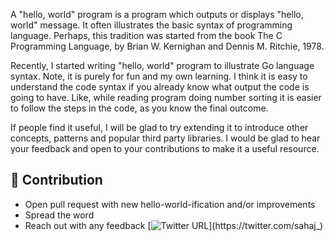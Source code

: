 

A "hello, world" program is a program which outputs or displays "hello, world" message. It often illustrates the basic syntax of programming language. Perhaps, this tradition was started from the book The C Programming Language, by Brian W. Kernighan and Dennis M. Ritchie, 1978.

Recently, I started writing "hello, world" program to illustrate Go language syntax. Note, it is purely for fun and my own learning. I think it is  easy to understand the code syntax if you already know what output the code is going to have. Like, while reading program doing  number sorting it is easier to follow the steps in the code, as you know the final outcome.

If people find it useful, I will be glad to try extending it to introduce other concepts, patterns and popular third party libraries. I would be glad to hear your feedback and open to your contributions to make it a useful resource.

## 🙌 Contribution

- Open pull request with new hello-world-ification and/or improvements
- Spread the word
- Reach out with any feedback [![Twitter URL](https://img.shields.io/twitter/url/https/twitter.com/kamranahmedse.svg?style=social&label=Follow%20%40sahaj_)](https://twitter.com/sahaj_)

